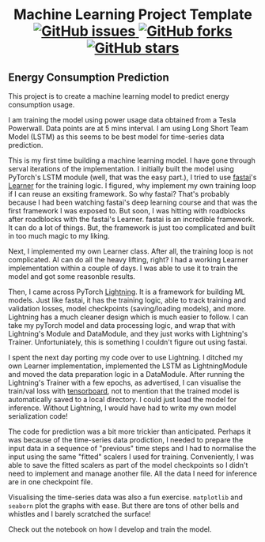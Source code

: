 <h1 align="center">
  Machine Learning Project Template
  <br />
  <a href="https://github.com/eho/ml-project-template/issues">
    <img
      alt="GitHub issues"
      src="https://img.shields.io/github/issues/eho/ml-project-template?logo=git&style=plastic"
    />
  </a>
  <a href="https://github.com/eho/ml-project-template/network">
    <img
      alt="GitHub forks"
      src="https://img.shields.io/github/forks/eho/ml-project-template?style=plastic&logo=github"
    />
  </a>
  <a href="https://github.com/eho/ml-project-template/stargazers">
    <img
      alt="GitHub stars"
      src="https://img.shields.io/github/stars/eho/ml-project-template?style=plastic&logo=github"
    />
  </a>
</h1>

## Energy Consumption Prediction

This project is to create a machine learning model to predict energy consumption usage.

I am training the model using power usage data obtained from a Tesla Powerwall. Data points are at 5 mins interval. I am using Long Short Team Model (LSTM) as this seems to be best model for time-series data prediction.

This is my first time building a machine learning model. I have gone through serval iterations of the implementation. I initially built the model using PyTorch's LSTM module (well, that was the easy part.), I tried to use [fastai](https://docs.fast.ai)'s [Learner](https://docs.fast.ai/learner.html) for the training logic. I figured, why implement my own training loop if I can reuse an exsiting framework. So why fastai? That's probably because I had been watching fastai's deep learning course and that was the first framework I was exposed to. But soon, I was hitting with roadblocks after roadblocks with the fastai's Learner. fastai is an incredible framework. It can do a lot of things. But, the framework is just too complicated and built in too much magic to my liking.

Next, I implemented my own Learner class. After all, the training loop is not complicated. AI can do all the heavy lifting, right? I had a working Learner implementation within a couple of days. I was able to use it to train the model and got some reasonble results.

Then, I came across PyTorch [Lightning](https://lightning.ai/docs/pytorch/stable/). It is a framework for building ML models. Just like fastai, it has the training logic, able to track training and validation losses, model checkpoints (saving/loading models), and more. Lightning has a much cleaner design which is much easier to follow. I can take my pyTorch model and data processing logic, and wrap that with Lightning's Module and DataModule, and they just works with Lightning's Trainer. Unfortuniately, this is something I couldn't figure out using fastai.

I spent the next day porting my code over to use Lightning. I ditched my own Learner implementation, implemented the LSTM as LightningModule and moved the data preparation logic in a DataModule. After running the Lightning's Trainer with a few epochs, as advertised, I can visualise the train/val loss with [tensorboard](https://www.tensorflow.org/tensorboard), not to mention that the trained model is automatically saved to a local directory. I could just load the model for inference. Without Lightning, I would have had to write my own model serialization code!

The code for prediction was a bit more trickier than anticipated. Perhaps it was because of the time-series data prodiction, I needed to prepare the input data in a sequence of "previous" time steps and I had to normalise the input using the same "fitted" scalers I used for training. Conveniently, I was able to save the fitted scalers as part of the model checkpoints so I didn't need to implement and manage another file. All the data I need for inference are in one checkpoint file.

Visualising the time-series data was also a fun exercise. `matplotlib` and `seaborn` plot the graphs with ease. But there are tons of other bells and whistles and I barely scratched the surface!

Check out the notebook on how I develop and train the model.
